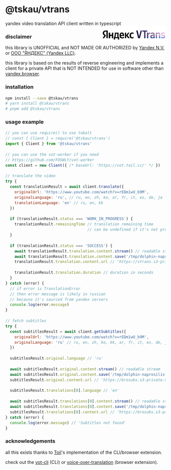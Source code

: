 # @tskau/vtrans

yandex video translation API client written in typescript
<img align="right" height="50" src="./assets/vtrans.svg">

### disclaimer

this library is UNOFFICIAL and NOT MADE OR AUTHORIZED by
[Yandex N.V.](https://ir.yandex/) or [ООО "ЯНДЕКС" (Yandex LLC)](https://yandex.ru/company/main).

this library is based on the results of reverse engineering
and implements a client for a private API that is
NOT INTENDED for use in software other than [yandex.browser](https://browser.yandex.com/).

### installation

```bash
npm install --save @tskau/vtrans
# yarn install @tskau/vtrans
# pnpm add @tskau/vtrans
```

### usage example

```js
// you can use require() to use tobalt
// const { Client } = require('@tskau/vtrans')
import { Client } from '@tskau/vtrans'

// you can use the vot-worker if you need
// https://github.com/FOSWLY/vot-worker
const client = new Client({ /* baseUrl: 'https://vot.toil.cc/' */ })

// translate the video
try {
  const translationResult = await client.translate({
    originalUrl: 'https://www.youtube.com/watch?v=rEQm1wU_b9M',
    originalLanguage: 'ru', // ru, en, zh, ko, ar, fr, it, es, de, ja
    translationLanguage: 'en' // ru, en, kk
  })

  if (translationResult.status === 'WORK_IN_PROGRESS') {
    translationResult.remainingTime // translation remaining time
                                    // can be undefined if it's not provided by server
  }

  if (translationResult.status === 'SUCCESS') {
    await translationResult.translation.content.stream() // readable stream
    await translationResult.translation.content.save('/tmp/dolphin-naprosilis-english.mp3') // save as file
    translationResult.translation.content.url // 'https://vtrans.s3-private.mds.yandex.net/...'

    translationResult.translation.duration // duration in seconds
  }
} catch (error) {
  // if error is TranslationError
  // then error message is likely in russian
  // because it's sourced from yandex servers
  console.log(error.message)
}

// fetch subtitles
try {
  const subtitlesResult = await client.getSubtitles({
    originalUrl: 'https://www.youtube.com/watch?v=rEQm1wU_b9M',
    originalLanguage: 'ru' // ru, en, zh, ko, kk, ar, fr, it, es, de, ja
  })

  subtitlesResult.original.language // 'ru'

  await subtitlesResult.original.content.stream() // readable stream
  await subtitlesResult.original.content.save('/tmp/dolphin-naprosilis-russian-yandex.json') // save as file
  subtitlesResult.original.content.url // 'https://brosubs.s3-private.mds.yandex.net/...'

  subtitlesResult.translations[0].language // 'en'

  await subtitlesResult.translations[0].content.stream() // readable stream
  await subtitlesResult.translations[0].content.save('/tmp/dolphin-naprosilis-english-yandex.json') // save as file
  subtitlesResult.translations[0].content.url // 'https://brosubs.s3-private.mds.yandex.net/...'
} catch (error) {
  console.log(error.message) // 'Subtitles not found'
}
```

### acknowledgements
all this exists thanks to [Toil](https://github.com/ilyhalight)'s implementation of the CLI/browser extension.

check out the [vot-cli](https://github.com/FOSWLY/vot-cli) (CLI) or [voice-over-translation](https://github.com/ilyhalight/voice-over-translation) (browser extension).

